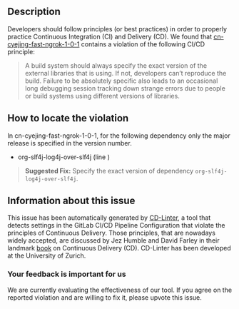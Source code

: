 
## Description
Developers should follow principles (or best practices) in order to properly practice Continuous Integration (CI) and Delivery (CD).
We found that [cn-cyejing-fast-ngrok-1-0-1](https://gitlab.com/cyejing/fast-ngrok/blob/master/.gitlab-ci.yml) contains a violation of the following CI/CD principle:

> A build system should always specify the exact version of the external libraries that is using.
If not, developers can’t reproduce the build. Failure to be absolutely specific also leads to an occasional long debugging session tracking down strange errors due to people or build systems using different versions of libraries.

## How to locate the violation

In cn-cyejing-fast-ngrok-1-0-1, for the following dependency only the major release is specified in the version number.

* org-slf4j-log4j-over-slf4j (line )

> **Suggested Fix:** Specify the exact version of dependency `org-slf4j-log4j-over-slf4j`.

## Information about this issue

This issue has been automatically generated by [CD-Linter](https://gitlab.com/Jancso/configuration-analytics), a tool that detects settings in the GitLab CI/CD Pipeline Configuration that violate the principles of Continuous Delivery. Those principles, that are nowadays widely accepted, are discussed by Jez Humble and David Farley in their landmark [book](https://www.oreilly.com/library/view/continuous-delivery-reliable/9780321670250/) on Continuous Delivery (CD). CD-Linter has been developed at the University of Zurich.

### Your feedback is important for us
We are currently evaluating the effectiveness of our tool. If you agree on the reported violation and are willing to fix it, please upvote this issue.